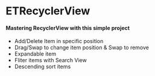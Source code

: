# ETRecyclerView

#### Mastering RecyclerView with this simple project
* Add/Delete Item in specific position
* Drag/Swap to change item position & Swap to remove 
* Expandable item
* Fliter items with Search View
* Descending sort items
